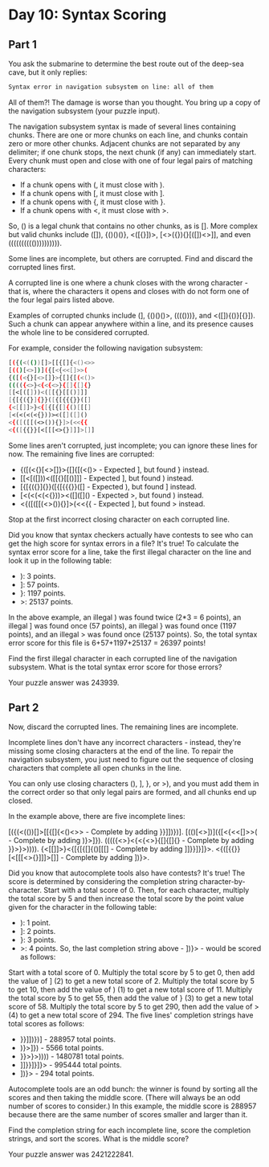 # Day 10: Syntax Scoring

## Part 1

You ask the submarine to determine the best route out of the deep-sea cave, but it only replies:

```bash
Syntax error in navigation subsystem on line: all of them
```

All of them?! The damage is worse than you thought. You bring up a copy of the navigation subsystem \(your puzzle input\).

The navigation subsystem syntax is made of several lines containing chunks. There are one or more chunks on each line, and chunks contain zero or more other chunks. Adjacent chunks are not separated by any delimiter; if one chunk stops, the next chunk \(if any\) can immediately start. Every chunk must open and close with one of four legal pairs of matching characters:

- If a chunk opens with \(, it must close with \).
- If a chunk opens with \[, it must close with \].
- If a chunk opens with \{, it must close with \}.
- If a chunk opens with <, it must close with >.

So, \(\) is a legal chunk that contains no other chunks, as is \[\]. More complex but valid chunks include \(\[\]\), \{\(\)\(\)\(\)\}, <\(\[\{\}\]\)>, \[<>\(\{\}\)\{\}\[\(\[\]\)<>\]\], and even \(\(\(\(\(\(\(\(\(\(\)\)\)\)\)\)\)\)\)\).

Some lines are incomplete, but others are corrupted. Find and discard the corrupted lines first.

A corrupted line is one where a chunk closes with the wrong character - that is, where the characters it opens and closes with do not form one of the four legal pairs listed above.

Examples of corrupted chunks include \(\], \{\(\)\(\)\(\)>, \(\(\(\(\)\)\)\}, and <\(\[\]\)\{\(\)\}\[\{\}\]\). Such a chunk can appear anywhere within a line, and its presence causes the whole line to be considered corrupted.

For example, consider the following navigation subsystem:

```bash
[({(<(())[]>[[{[]{<()<>>
[(()[<>])]({[<{<<[]>>(
{([(<{}[<>[]}>{[]{[(<()>
(((({<>}<{<{<>}{[]{[]{}
[[<[([]))<([[{}[[()]]]
[{[{({}]{}}([{[{{{}}([]
{<[[]]>}<{[{[{[]{()[[[]
[<(<(<(<{}))><([]([]()
<{([([[(<>()){}]>(<<{{
<{([{{}}[<[[[<>{}]]]>[]]
```

Some lines aren't corrupted, just incomplete; you can ignore these lines for now. The remaining five lines are corrupted:

- \{\(\[\(<\{\}\[<>\[\]\}>\{\[\]\{\[\(<\(\)> - Expected \], but found \} instead.
- \[\[<\[\(\[\]\)\)<\(\[\[\{\}\[\[\(\)\]\]\] - Expected \], but found \) instead.
- \[\{\[\{\(\{\}\]\{\}\}\(\[\{\[\{\{\{\}\}\(\[\] - Expected \), but found \] instead.
- \[<\(<\(<\(<\{\}\)\)><\(\[\]\(\[\]\(\) - Expected >, but found \) instead.
- <\{\(\[\(\[\[\(<>\(\)\)\{\}\]>\(<<\{\{ - Expected \], but found > instead.

Stop at the first incorrect closing character on each corrupted line.

Did you know that syntax checkers actually have contests to see who can get the high score for syntax errors in a file? It's true! To calculate the syntax error score for a line, take the first illegal character on the line and look it up in the following table:

- \): 3 points.
- \]: 57 points.
- \}: 1197 points.
- \>: 25137 points.

In the above example, an illegal \) was found twice \(2*3 = 6 points\), an illegal \] was found once \(57 points\), an illegal \} was found once \(1197 points\), and an illegal > was found once \(25137 points\). So, the total syntax error score for this file is 6+57+1197+25137 = 26397 points!

Find the first illegal character in each corrupted line of the navigation subsystem. What is the total syntax error score for those errors?

Your puzzle answer was 243939.

## Part 2

Now, discard the corrupted lines. The remaining lines are incomplete.

Incomplete lines don't have any incorrect characters - instead, they're missing some closing characters at the end of the line. To repair the navigation subsystem, you just need to figure out the sequence of closing characters that complete all open chunks in the line.

You can only use closing characters \(\), \], \}, or >\), and you must add them in the correct order so that only legal pairs are formed, and all chunks end up closed.

In the example above, there are five incomplete lines:

\[\(\{\(<\(\(\)\)\[\]>\[\[\{\[\]\{<\(\)<>> - Complete by adding \}\}\]\]\)\}\)\].
\[\(\(\)\[<>\]\)\]\(\{\[<\{<<\[\]>>\( - Complete by adding \)\}>\]\}\).
\(\(\(\(\{<>\}<\{<\{<>\}\{\[\]\{\[\]\{\} - Complete by adding \}\}>\}>\)\)\)\).
\{<\[\[\]\]>\}<\{\[\{\[\{\[\]\{\(\)\[\[\[\] - Complete by adding \]\]\}\}\]\}\]\}>.
<\{\(\[\{\{\}\}\[<\[\[\[<>\{\}\]\]\]>\[\]\] - Complete by adding \]\)\}>.

Did you know that autocomplete tools also have contests? It's true! The score is determined by considering the completion string character-by-character. Start with a total score of 0. Then, for each character, multiply the total score by 5 and then increase the total score by the point value given for the character in the following table:

- \): 1 point.
- \]: 2 points.
- \}: 3 points.
- \>: 4 points.
So, the last completion string above - \]\)\}> - would be scored as follows:

Start with a total score of 0.
Multiply the total score by 5 to get 0, then add the value of \] \(2\) to get a new total score of 2.
Multiply the total score by 5 to get 10, then add the value of \) \(1\) to get a new total score of 11.
Multiply the total score by 5 to get 55, then add the value of \} \(3\) to get a new total score of 58.
Multiply the total score by 5 to get 290, then add the value of > \(4\) to get a new total score of 294.
The five lines' completion strings have total scores as follows:

- \}\}\]\]\)\}\)\] - 288957 total points.
- \)\}>\]\}\) - 5566 total points.
- \}\}>\}>\)\)\)\) - 1480781 total points.
- \]\]\}\}\]\}\]\}> - 995444 total points.
- \]\)\}> - 294 total points.

Autocomplete tools are an odd bunch: the winner is found by sorting all the scores and then taking the middle score. \(There will always be an odd number of scores to consider.\) In this example, the middle score is 288957 because there are the same number of scores smaller and larger than it.

Find the completion string for each incomplete line, score the completion strings, and sort the scores. What is the middle score?

Your puzzle answer was 2421222841.
